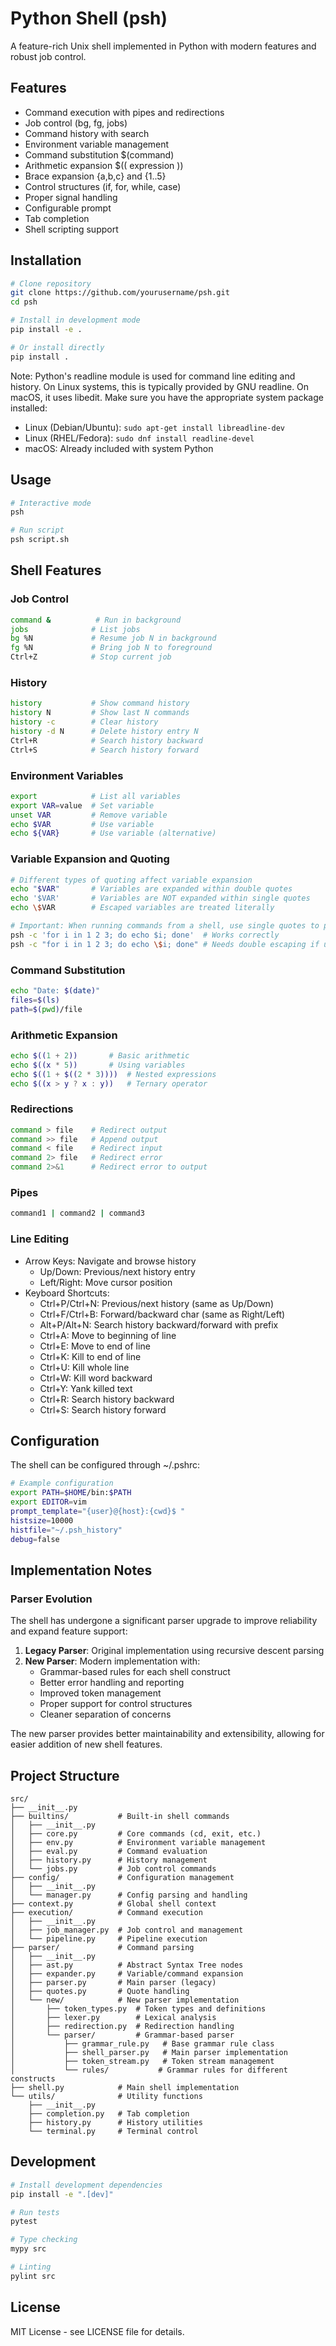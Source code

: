 # Python Shell (psh)

A feature-rich Unix shell implemented in Python with modern features and robust job control.

## Features

- Command execution with pipes and redirections
- Job control (bg, fg, jobs)
- Command history with search
- Environment variable management
- Command substitution $(command)
- Arithmetic expansion $(( expression ))
- Brace expansion {a,b,c} and {1..5}
- Control structures (if, for, while, case)
- Proper signal handling
- Configurable prompt
- Tab completion
- Shell scripting support

## Installation

```bash
# Clone repository
git clone https://github.com/yourusername/psh.git
cd psh

# Install in development mode
pip install -e .

# Or install directly
pip install .
```

Note: Python's readline module is used for command line editing and history. On Linux systems, this is typically provided by GNU readline. On macOS, it uses libedit. Make sure you have the appropriate system package installed:
- Linux (Debian/Ubuntu): `sudo apt-get install libreadline-dev`
- Linux (RHEL/Fedora): `sudo dnf install readline-devel`
- macOS: Already included with system Python

## Usage

```bash
# Interactive mode
psh

# Run script
psh script.sh
```

## Shell Features

### Job Control
```bash
command &          # Run in background
jobs              # List jobs
bg %N             # Resume job N in background
fg %N             # Bring job N to foreground
Ctrl+Z            # Stop current job
```

### History
```bash
history           # Show command history
history N         # Show last N commands
history -c        # Clear history
history -d N      # Delete history entry N
Ctrl+R            # Search history backward
Ctrl+S            # Search history forward
```

### Environment Variables
```bash
export            # List all variables
export VAR=value  # Set variable
unset VAR         # Remove variable
echo $VAR         # Use variable
echo ${VAR}       # Use variable (alternative)
```

### Variable Expansion and Quoting
```bash
# Different types of quoting affect variable expansion
echo "$VAR"       # Variables are expanded within double quotes
echo '$VAR'       # Variables are NOT expanded within single quotes
echo \$VAR        # Escaped variables are treated literally

# Important: When running commands from a shell, use single quotes to preserve $ signs
psh -c 'for i in 1 2 3; do echo $i; done'  # Works correctly
psh -c "for i in 1 2 3; do echo \$i; done" # Needs double escaping if using double quotes
```

### Command Substitution
```bash
echo "Date: $(date)"
files=$(ls)
path=$(pwd)/file
```

### Arithmetic Expansion
```bash
echo $((1 + 2))       # Basic arithmetic
echo $((x * 5))       # Using variables
echo $((1 + $((2 * 3))))  # Nested expressions
echo $((x > y ? x : y))   # Ternary operator
```

### Redirections
```bash
command > file    # Redirect output
command >> file   # Append output
command < file    # Redirect input
command 2> file   # Redirect error
command 2>&1      # Redirect error to output
```

### Pipes
```bash
command1 | command2 | command3
```

### Line Editing
- Arrow Keys: Navigate and browse history
  - Up/Down: Previous/next history entry
  - Left/Right: Move cursor position
- Keyboard Shortcuts:
  - Ctrl+P/Ctrl+N: Previous/next history (same as Up/Down)
  - Ctrl+F/Ctrl+B: Forward/backward char (same as Right/Left)
  - Alt+P/Alt+N: Search history backward/forward with prefix
  - Ctrl+A: Move to beginning of line
  - Ctrl+E: Move to end of line
  - Ctrl+K: Kill to end of line
  - Ctrl+U: Kill whole line
  - Ctrl+W: Kill word backward
  - Ctrl+Y: Yank killed text
  - Ctrl+R: Search history backward
  - Ctrl+S: Search history forward

## Configuration

The shell can be configured through ~/.pshrc:

```bash
# Example configuration
export PATH=$HOME/bin:$PATH
export EDITOR=vim
prompt_template="{user}@{host}:{cwd}$ "
histsize=10000
histfile="~/.psh_history"
debug=false
```

## Implementation Notes

### Parser Evolution
The shell has undergone a significant parser upgrade to improve reliability and expand feature support:

1. **Legacy Parser**: Original implementation using recursive descent parsing
2. **New Parser**: Modern implementation with:
   - Grammar-based rules for each shell construct
   - Better error handling and reporting
   - Improved token management
   - Proper support for control structures
   - Cleaner separation of concerns

The new parser provides better maintainability and extensibility, allowing for easier addition of new shell features.

## Project Structure

```
src/
├── __init__.py
├── builtins/           # Built-in shell commands
│   ├── __init__.py
│   ├── core.py         # Core commands (cd, exit, etc.)
│   ├── env.py          # Environment variable management
│   ├── eval.py         # Command evaluation
│   ├── history.py      # History management
│   └── jobs.py         # Job control commands
├── config/             # Configuration management
│   ├── __init__.py
│   └── manager.py      # Config parsing and handling
├── context.py          # Global shell context
├── execution/          # Command execution
│   ├── __init__.py
│   ├── job_manager.py  # Job control and management
│   └── pipeline.py     # Pipeline execution
├── parser/             # Command parsing
│   ├── __init__.py
│   ├── ast.py          # Abstract Syntax Tree nodes
│   ├── expander.py     # Variable/command expansion
│   ├── parser.py       # Main parser (legacy)
│   ├── quotes.py       # Quote handling
│   └── new/            # New parser implementation
│       ├── token_types.py  # Token types and definitions
│       ├── lexer.py        # Lexical analysis
│       ├── redirection.py  # Redirection handling
│       └── parser/         # Grammar-based parser
│           ├── grammar_rule.py   # Base grammar rule class
│           ├── shell_parser.py   # Main parser implementation
│           ├── token_stream.py   # Token stream management
│           └── rules/           # Grammar rules for different constructs
├── shell.py            # Main shell implementation
└── utils/              # Utility functions
    ├── __init__.py
    ├── completion.py   # Tab completion
    ├── history.py      # History utilities
    └── terminal.py     # Terminal control
```

## Development

```bash
# Install development dependencies
pip install -e ".[dev]"

# Run tests
pytest

# Type checking
mypy src

# Linting
pylint src
```

## License

MIT License - see LICENSE file for details.